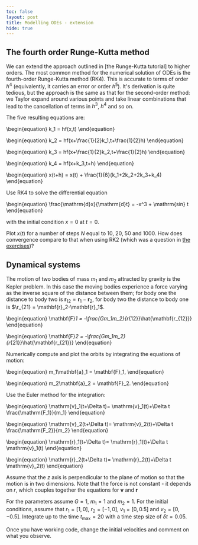 ```yaml
---
toc: false
layout: post
title: Modelling ODEs - extension
hide: true
---
```


## The fourth order Runge-Kutta method

We can extend the approach outlined in [the Runge-Kutta tutorial] to higher orders. The most common method for the numerical solution of ODEs is the fourth-order Runge-Kutta method (RK4).
This is accurate to terms of order $h^4$ (equivalently, it carries an error or order $h^5$). It's derivation is quite tedious, but the approach is the same as that for the second-order method:
 we Taylor expand around various points and take linear combinations that lead to the cancellation of terms in $h^3$, $h^4$ and so on.
 
 The five resulting equations are:
 
\begin{equation}
k_1 = hf(x,t)
\end{equation}
 
\begin{equation}
k_2 = hf(x+\frac{1}{2}k_1,t+\frac{1}{2}h)
\end{equation}
 
\begin{equation}
k_3 = hf(x+\frac{1}{2}k_2,t+\frac{1}{2}h)
\end{equation}
 
\begin{equation}
k_4 = hf(x+k_3,t+h)
\end{equation}
 
\begin{equation}
x(t+h) = x(t) + \frac{1}{6}(k_1+2k_2+2k_3+k_4)
\end{equation}

Use RK4 to solve the differential equation

\begin{equation}
\frac{\mathrm{d}x}{\mathrm{d}t} = -x^3 + \mathrm{sin} t
\end{equation}

with the initial condition $x=0$ at $t=0$.

Plot $x(t)$ for a number of steps $N$ equal to 10, 20, 50 and 1000. How does convergence compare to that when using RK2 (which was a question in [the exercises](https://nu-cem.github.io/CompPhys/2021/08/02/ODE_exercises))?

## Dynamical systems

The motion of two bodies of mass $m_1$ and $m_2$ attracted by gravity is the Kepler problem. 
In this case the moving bodies experience a force varying as the inverse square of the distance between them;
 for body one the distance to body two is $\mathbf{r}_{12} = \mathbf{r}_1-\mathbf{r}_2$, for body two the distance to body one is $\r_{21} =  \mathbf{r}_2-\mathbf{r}_1$.

\begin{equation}
\mathbf{F}_1 = -\frac{Gm_1m_2}{r_{12}}\hat{\mathbf{r_{12}}}
\end{equation}

\begin{equation}
\mathbf{F}_2 = -\frac{Gm_1m_2}{r_{21}}\hat{\mathbf{r_{21}}}
\end{equation}

Numerically compute and plot the orbits by integrating the equations of motion:

\begin{equation}
m_1\mathbf{a}_1 = \mathbf{F}_1,
\end{equation}

\begin{equation}
m_2\mathbf{a}_2 = \mathbf{F}_2.
\end{equation}

Use the Euler method for the integration:

\begin{equation}
\mathrm{v}_1(t+\Delta t)= \mathrm{v}_1(t)+\Delta t \frac{\mathrm{F_1}}{m_1}
\end{equation}

\begin{equation}
\mathrm{v}_2(t+\Delta t)= \mathrm{v}_2(t)+\Delta t \frac{\mathrm{F_2}}{m_2}
\end{equation}

\begin{equation}
\mathrm{r}_1(t+\Delta t)= \mathrm{r}_1(t)+\Delta t \mathrm{v}_1(t)
\end{equation}

\begin{equation}
\mathrm{r}_2(t+\Delta t)= \mathrm{r}_2(t)+\Delta t \mathrm{v}_2(t)
\end{equation}

Assume that the $z$ axis is perpendicular to the plane of motion so that the motion is in two dimensions. Note that the force is not constant - it depends on $r$, which couples together the equations for $\mathbf{v}$ and $\mathbf{r}$

For the parameters assume $G=1$, $m_1=1$ and $m_2=1$. For the initial conditions, assume that $r_1 = [1,0]$, $r_2 = [-1,0]$, $v_1 = [0,0.5]$ and $v_2 = [0,-0.5]$. Integrate up to the time $t_\mathrm{max} = 20$ with a time step size of $\delta t = 0.05$.

Once you have working code, change the initial velocities and comment on what you observe.
